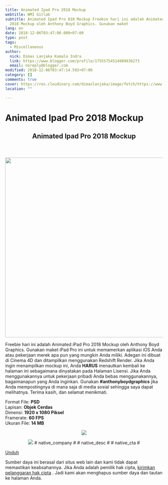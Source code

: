 ```yaml
---
title: Animated Ipad Pro 2018 Mockup
webtitle: WMI Gitlab
subtitle: Animated Ipad Pro 018 Mockup Freebie hari ini adalah Animated iPad Pro
  2018 Mockup oleh Anthony Boyd Graphics. Gunakan maket
lang: en
date: 2018-12-06T03:47:00.000+07:00
type: post
tags:
  - Miscellaneous
author:
  nick: Dimas Lanjaka Kumala Indra
  link: https://www.blogger.com/profile/17555754514989936273
  email: noreply@blogger.com
modified: 2018-12-06T03:47:14.592+07:00
category: []
comments: true
cover: https://res.cloudinary.com/dimaslanjaka/image/fetch/https://www.uxfree.com/wp-content/uploads/2018/11/Animated-iPad-Pro-2018-Mockup-By-Anthony-Boyd-Graphics-768x576.gif
location: ""

---
```


<h1 for="title" class="notranslate">Animated Ipad Pro 2018 Mockup</h1>  <div>  <div class="main main-detail pw"><div class="content" id="J_mainCont">  <article><header class="entry-header"><h1 class="title-detail" for="title"> <span class="notranslate"> Animated Ipad Pro 2018 Mockup</span> </h1></header><div class="article-detail">  <p><img class="alignnone size-full wp-image-763842" src="https://res.cloudinary.com/dimaslanjaka/image/fetch/https://www.uxfree.com/wp-content/uploads/2018/11/Animated-iPad-Pro-2018-Mockup-By-Anthony-Boyd-Graphics-768x576.gif" width="768" height="576"></p>  <p> <span class="notranslate"> Freebie hari ini adalah Animated iPad Pro 2018 Mockup oleh Anthony Boyd Graphics.</span> <span class="notranslate"> Gunakan maket iPad Pro ini untuk memamerkan aplikasi iOS Anda atau pekerjaan merek apa pun yang mungkin Anda miliki.</span> <span class="notranslate"> Adegan ini dibuat di Cinema 4D dan ditampilkan menggunakan Redshift Render.</span> <span class="notranslate"> Jika Anda ingin menampilkan mockup ini, Anda <strong>HARUS</strong> menautkan kembali ke halaman ini sebagaimana dinyatakan pada Halaman Lisensi.</span> <span class="notranslate"> Jika Anda menggunakannya untuk pekerjaan pribadi Anda bebas menggunakannya, bagaimanapun yang Anda inginkan.</span> <span class="notranslate"> Gunakan <strong>#anthonyboydgraphics</strong> jika Anda mempostingnya di mana saja di media sosial sehingga saya dapat melihatnya.</span> <span class="notranslate"> Terima kasih, dan selamat menikmati.</span> </p>  <p> <span class="notranslate"> Format File: <strong>PSD</strong></span> <br><span class="notranslate"> Lapisan: <strong>Objek Cerdas</strong></span> <br><span class="notranslate"> Dimensi: <strong>1920 x 1080 Piksel</strong></span> <br><span class="notranslate"> Framerate: <strong>60 FPS</strong></span> <br><span class="notranslate"> Ukuran File: <strong>14 MB</strong></span> </p>  <p><span class="vc_empty_space_inner"></span></p>  <center>  <p><img class="native-img" src="https://res.cloudinary.com/dimaslanjaka/image/fetch/data:image/gif;base64,R0lGODdhAQABAPAAAP///wAAACwAAAAAAQABAEACAkQBADs="></p>  <noscript><img class="native-img" src="https://res.cloudinary.com/dimaslanjaka/image/fetch/#native_logo#"></noscript> <span class="notranslate"> <span class="native-company"># native_company #</span> <span class="native-desc"># native_desc #</span> <span class="native-cta"># native_cta #</span></span> </center>  </div></article><div class="article-ctrlbar"><div class="ac-main"><div class="onp-locker-call" data-lock-id="onpLock212090"><p> <a class="btn-download" href="http://dimaslanjaka-storage.000webhostapp.com/uxfree.php?path=/dload/763841" target="_blank" rel="noopener noreferer nofollow"><i class="icf icon-dlb"></i></a> <span class="notranslate"> <a class="btn-download" href="http://dimaslanjaka-storage.000webhostapp.com/uxfree.php?path=/dload/763841" target="_blank" rel="noopener noreferer nofollow"><span>Unduh</span></a></span> </p></div></div></div>  <p class="tip-txt"> <span class="notranslate"> Sumber daya ini berasal dari situs web lain dan kami tidak dapat memastikan keabsahannya.</span> <span class="notranslate"> Jika Anda adalah pemilik hak cipta, <a class="hl" href="https://dimaslanjaka.github.io/page/safelink.html?url=aHR0cHM6Ly93d3cudXhmcmVlLmNvbS9hcHBlYWwvP3RpdGxlPUFuaW1hdGVkK2lQYWQrUHJvKzIwMTgrTW9ja3VwJnVybD1odHRwcyUzQSUyRiUyRnd3dy51eGZyZWUuY29tJTJGYW5pbWF0ZWQtaXBhZC1wcm8tMjAxOC1tb2NrdXAlMkY=" target="_blank">kirimkan pelanggaran hak cipta</a> .</span> <span class="notranslate"> Jadi kami akan menghapus sumber daya dan tautan ke halaman Anda.</span> </p>  <div></div>  </div></div>  <script src="https://cdnjs.cloudflare.com/ajax/libs/jquery/3.3.1/jquery.min.js"></script><script src="https://cdnjs.cloudflare.com/ajax/libs/jQuery-linkify/2.1.7/linkify.min.js"></script><script src="https://cdnjs.cloudflare.com/ajax/libs/jQuery-linkify/2.1.7/linkify-jquery.min.js"></script><script src="https://codepen.io/dimaslanjaka/pen/BGwZLP.js"></script>  </div>